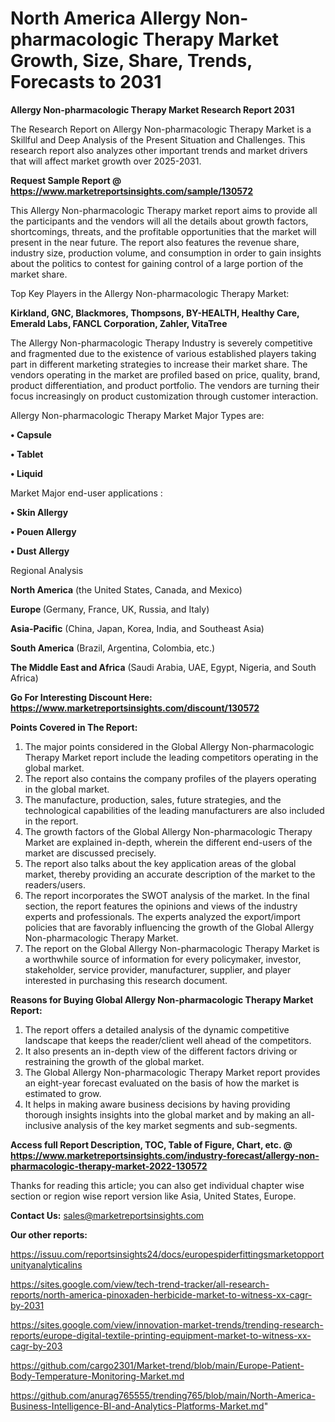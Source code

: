 # North America Allergy Non-pharmacologic Therapy Market Growth, Size, Share, Trends, Forecasts to 2031

<strong>Allergy Non-pharmacologic Therapy Market Research Report 2031</strong>

The Research Report on Allergy Non-pharmacologic Therapy Market is a Skillful and Deep Analysis of the Present Situation and Challenges. This research report also analyzes other important trends and market drivers that will affect market growth over 2025-2031.

<strong>Request Sample Report @ <a href=https://www.marketreportsinsights.com/sample/130572>https://www.marketreportsinsights.com/sample/130572</a></strong>

This Allergy Non-pharmacologic Therapy market report aims to provide all the participants and the vendors will all the details about growth factors, shortcomings, threats, and the profitable opportunities that the market will present in the near future. The report also features the revenue share, industry size, production volume, and consumption in order to gain insights about the politics to contest for gaining control of a large portion of the market share.

Top Key Players in the Allergy Non-pharmacologic Therapy Market:

<strong>Kirkland, GNC, Blackmores, Thompsons, BY-HEALTH, Healthy Care, Emerald Labs, FANCL Corporation, Zahler, VitaTree</strong>

The Allergy Non-pharmacologic Therapy Industry is severely competitive and fragmented due to the existence of various established players taking part in different marketing strategies to increase their market share. The vendors operating in the market are profiled based on price, quality, brand, product differentiation, and product portfolio. The vendors are turning their focus increasingly on product customization through customer interaction.

Allergy Non-pharmacologic Therapy Market Major Types are:

<strong>• Capsule

• Tablet

• Liquid</strong>

Market Major end-user applications :

<strong>• Skin Allergy

• Pouen Allergy

• Dust Allergy</strong>

Regional Analysis

</u><strong><b>North America</b></strong> (the United States, Canada, and Mexico)

<strong><b>Europe </b></strong>(Germany, France, UK, Russia, and Italy)

<strong><b>Asia-Pacific</b></strong> (China, Japan, Korea, India, and Southeast Asia)

<strong><b>South America</b></strong> (Brazil, Argentina, Colombia, etc.)

<strong><b>The Middle East and Africa</b></strong> (Saudi Arabia, UAE, Egypt, Nigeria, and South Africa)

<strong>Go For Interesting Discount Here: <a href=https://www.marketreportsinsights.com/discount/130572>https://www.marketreportsinsights.com/discount/130572</a></strong>

<strong>Points Covered in The Report:</strong>
<ol>
  <li>The major points considered in the Global Allergy Non-pharmacologic Therapy Market report include the leading competitors operating in the global market.</li>
  <li>The report also contains the company profiles of the players operating in the global market.</li>
  <li>The manufacture, production, sales, future strategies, and the technological capabilities of the leading manufacturers are also included in the report.</li>
  <li>The growth factors of the Global Allergy Non-pharmacologic Therapy Market are explained in-depth, wherein the different end-users of the market are discussed precisely.</li>
  <li>The report also talks about the key application areas of the global market, thereby providing an accurate description of the market to the readers/users.</li>
  <li>The report incorporates the SWOT analysis of the market. In the final section, the report features the opinions and views of the industry experts and professionals. The experts analyzed the export/import policies that are favorably influencing the growth of the Global Allergy Non-pharmacologic Therapy Market.</li>
  <li>The report on the Global Allergy Non-pharmacologic Therapy Market is a worthwhile source of information for every policymaker, investor, stakeholder, service provider, manufacturer, supplier, and player interested in purchasing this research document.</li>
</ol>
<strong>Reasons for Buying Global Allergy Non-pharmacologic Therapy Market Report:</strong>

<ol>
  <li>The report offers a detailed analysis of the dynamic competitive landscape that keeps the reader/client well ahead of the competitors.</li>
  <li>It also presents an in-depth view of the different factors driving or restraining the growth of the global market.</li>
  <li>The Global Allergy Non-pharmacologic Therapy Market report provides an eight-year forecast evaluated on the basis of how the market is estimated to grow.</li>
  <li>It helps in making aware business decisions by having providing thorough insights insights into the global market and by making an all-inclusive analysis of the key market segments and sub-segments.</li>
</ol>
<strong>Access full Report Description, TOC, Table of Figure, Chart, etc. @ <a href=https://www.marketreportsinsights.com/industry-forecast/allergy-non-pharmacologic-therapy-market-2022-130572>https://www.marketreportsinsights.com/industry-forecast/allergy-non-pharmacologic-therapy-market-2022-130572</a></strong>


Thanks for reading this article; you can also get individual chapter wise section or region wise report version like Asia, United States, Europe.

<strong>Contact Us:</strong>
sales@marketreportsinsights.com

<strong>Our other reports:</strong>

<a href=https://issuu.com/reportsinsights24/docs/europespiderfittingsmarketopportunityanalyticalins>https://issuu.com/reportsinsights24/docs/europespiderfittingsmarketopportunityanalyticalins</a>

<a href=https://sites.google.com/view/tech-trend-tracker/all-research-reports/north-america-pinoxaden-herbicide-market-to-witness-xx-cagr-by-2031>https://sites.google.com/view/tech-trend-tracker/all-research-reports/north-america-pinoxaden-herbicide-market-to-witness-xx-cagr-by-2031</a>

<a href=https://sites.google.com/view/innovation-market-trends/trending-research-reports/europe-digital-textile-printing-equipment-market-to-witness-xx-cagr-by-203>https://sites.google.com/view/innovation-market-trends/trending-research-reports/europe-digital-textile-printing-equipment-market-to-witness-xx-cagr-by-203</a>

<a href=https://github.com/cargo2301/Market-trend/blob/main/Europe-Patient-Body-Temperature-Monitoring-Market.md>https://github.com/cargo2301/Market-trend/blob/main/Europe-Patient-Body-Temperature-Monitoring-Market.md</a>

<a href=https://github.com/anurag765555/trending765/blob/main/North-America-Business-Intelligence-BI-and-Analytics-Platforms-Market.md>https://github.com/anurag765555/trending765/blob/main/North-America-Business-Intelligence-BI-and-Analytics-Platforms-Market.md</a>"
